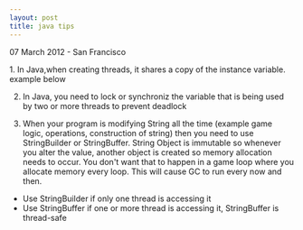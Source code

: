 ```yaml
---
layout: post
title: java tips
---
```


<p class="meta">07 March 2012 - San Francisco</p>
1. In Java,when creating threads, it shares a copy of the instance variable. example below

<script src="https://gist.github.com/1988822.js"> </script>

2. In Java, you need to lock or synchroniz the variable that is being used by two or more threads to prevent deadlock

3. When your program is modifying String all the time (example game logic, operations, construction of string) then you need 
to use StringBuilder or StringBuffer. String Object is immutable so whenever you alter the value, another object is created
so memory allocation needs to occur. You don't want that to happen in a game loop where you allocate memory every loop. This 
will cause GC to run every now and then.

* Use StringBuilder if only one thread is accessing it
* Use StringBuffer if one or more thread is accessing it, StringBuffer is thread-safe







